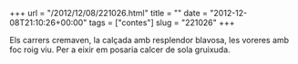 +++
url = "/2012/12/08/221026.html"
title = ""
date = "2012-12-08T21:10:26+00:00"
tags = ["contes"]
slug = "221026"
+++

Els carrers cremaven, la calçada amb resplendor blavosa, les voreres amb foc roig viu. Per a eixir em posaria calcer de sola gruixuda.

